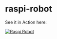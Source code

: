 # raspi-robot

See it in Action here:

[![Raspi Robot](https://img.youtube.com/vi/pOPrX8BSJ_8/0.jpg)](https://www.youtube.com/watch?v=pOPrX8BSJ_8)
